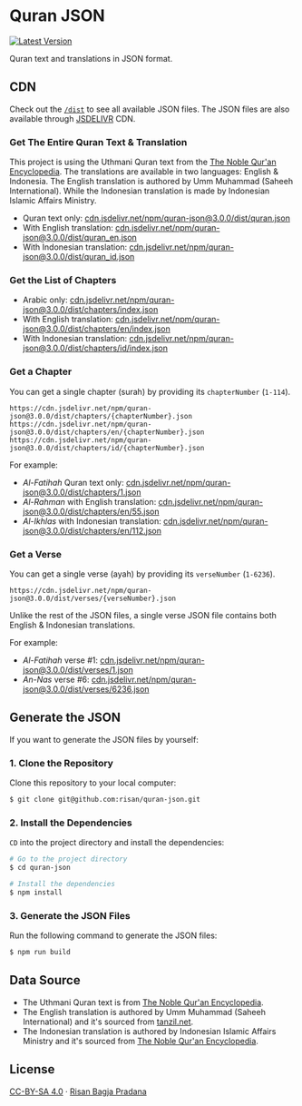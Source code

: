 # Quran JSON

[![Latest Version](https://badgen.net/npm/v/quran-json)](https://www.npmjs.com/package/quran-json)

Quran text and translations in JSON format.

## CDN

Check out the [`/dist`](https://github.com/risan/quran-json/tree/master/dist) to see all available JSON files. The JSON files are also available through [JSDELIVR](https://www.jsdelivr.com/package/npm/quran-json?path=surahs) CDN.

### Get The Entire Quran Text & Translation

This project is using the Uthmani Quran text from the [The Noble Qur'an Encyclopedia](https://quranenc.com/en/home). The translations are available in two languages: English & Indonesia. The English translation is authored by Umm Muhammad (Saheeh International). While the Indonesian translation is made by Indonesian Islamic Affairs Ministry.

- Quran text only: [cdn.jsdelivr.net/npm/quran-json@3.0.0/dist/quran.json](https://cdn.jsdelivr.net/npm/quran-json@3.0.0/dist/quran.json)
- With English translation: [cdn.jsdelivr.net/npm/quran-json@3.0.0/dist/quran_en.json](https://cdn.jsdelivr.net/npm/quran-json@3.0.0/dist/quran_en.json)
- With Indonesian translation: [cdn.jsdelivr.net/npm/quran-json@3.0.0/dist/quran_id.json](https://cdn.jsdelivr.net/npm/quran-json@3.0.0/dist/quran_id.json)

### Get the List of Chapters

* Arabic only: [cdn.jsdelivr.net/npm/quran-json@3.0.0/dist/chapters/index.json](https://cdn.jsdelivr.net/npm/quran-json@3.0.0/dist/chapters/index.json)
* With English translation: [cdn.jsdelivr.net/npm/quran-json@3.0.0/dist/chapters/en/index.json](https://cdn.jsdelivr.net/npm/quran-json@3.0.0/dist/chapters/en/index.json)
* With Indonesian translation: [cdn.jsdelivr.net/npm/quran-json@3.0.0/dist/chapters/id/index.json](https://cdn.jsdelivr.net/npm/quran-json@3.0.0/dist/chapters/id/index.json)

### Get a Chapter

You can get a single chapter (surah) by providing its `chapterNumber` (`1-114`).

```
https://cdn.jsdelivr.net/npm/quran-json@3.0.0/dist/chapters/{chapterNumber}.json
https://cdn.jsdelivr.net/npm/quran-json@3.0.0/dist/chapters/en/{chapterNumber}.json
https://cdn.jsdelivr.net/npm/quran-json@3.0.0/dist/chapters/id/{chapterNumber}.json
```

For example:

* *Al-Fatihah* Quran text only: [cdn.jsdelivr.net/npm/quran-json@3.0.0/dist/chapters/1.json](https://cdn.jsdelivr.net/npm/quran-json@3.0.0/dist/chapters/1.json)
* *Al-Rahman* with English translation: [cdn.jsdelivr.net/npm/quran-json@3.0.0/dist/chapters/en/55.json](https://cdn.jsdelivr.net/npm/quran-json@3.0.0/dist/chapters/en/55.json)
* *Al-Ikhlas* with Indonesian translation: [cdn.jsdelivr.net/npm/quran-json@3.0.0/dist/chapters/en/112.json](https://cdn.jsdelivr.net/npm/quran-json@3.0.0/dist/chapters/en/112.json)

### Get a Verse

You can get a single verse (ayah) by providing its `verseNumber` (`1-6236`).

```
https://cdn.jsdelivr.net/npm/quran-json@3.0.0/dist/verses/{verseNumber}.json
```

Unlike the rest of the JSON files, a single verse JSON file contains both English & Indonesian translations.

For example:

* *Al-Fatihah* verse #1: [cdn.jsdelivr.net/npm/quran-json@3.0.0/dist/verses/1.json](https://cdn.jsdelivr.net/npm/quran-json@3.0.0/dist/verses/1.json)
* *An-Nas* verse #6: [cdn.jsdelivr.net/npm/quran-json@3.0.0/dist/verses/6236.json](https://cdn.jsdelivr.net/npm/quran-json@3.0.0/dist/verses/6236.json)

## Generate the JSON

If you want to generate the JSON files by yourself:

### 1. Clone the Repository

Clone this repository to your local computer:

```bash
$ git clone git@github.com:risan/quran-json.git
```

### 2. Install the Dependencies

`CD` into the project directory and install the dependencies:

```bash
# Go to the project directory
$ cd quran-json

# Install the dependencies
$ npm install
```

### 3. Generate the JSON Files

Run the following command to generate the JSON files:

```bash
$ npm run build
```

## Data Source

* The Uthmani Quran text is from [The Noble Qur'an Encyclopedia](https://quranenc.com/en/home).
* The English translation is authored by Umm Muhammad (Saheeh International) and it's sourced from [tanzil.net](https://tanzil.net/trans/).
* The Indonesian translation is authored by Indonesian Islamic Affairs Ministry and it's sourced from [The Noble Qur'an Encyclopedia](https://quranenc.com/en/browse/indonesian_affairs).

## License

[CC-BY-SA 4.0](https://github.com/risan/quran-json/blob/master/LICENSE.txt) · [Risan Bagja Pradana](https://risanb.com)

